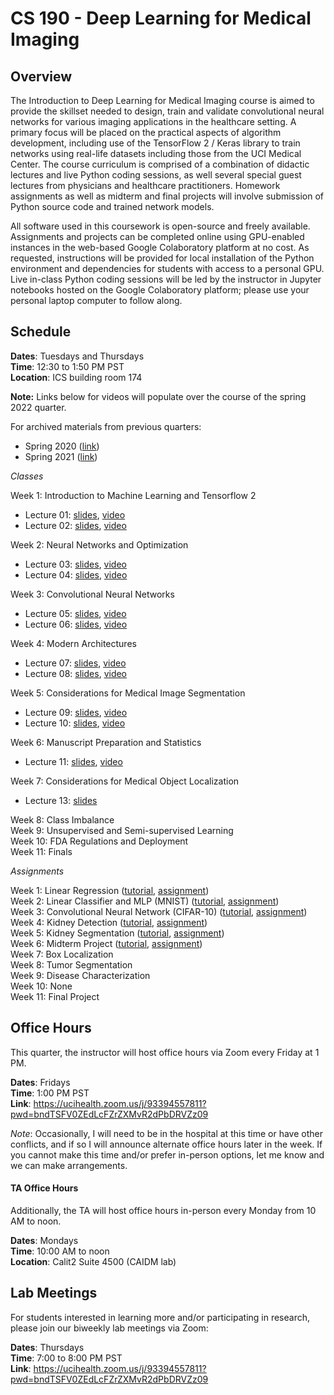 # CS 190 - Deep Learning for Medical Imaging

## Overview

The Introduction to Deep Learning for Medical Imaging course is aimed to provide the skillset needed to design, train and validate convolutional neural networks for various imaging applications in the healthcare setting. A primary focus will be placed on the practical aspects of algorithm development, including use of the TensorFlow 2 / Keras library to train networks using real-life datasets including those from the UCI Medical Center. The course curriculum is comprised of a combination of didactic lectures and live Python coding sessions, as well several special guest lectures from physicians and healthcare practitioners. Homework assignments as well as midterm and final projects will involve submission of Python source code and trained network models.

All software used in this coursework is open-source and freely available. Assignments and projects can be completed online using GPU-enabled instances in the web-based Google Colaboratory platform at no cost. As requested, instructions will be provided for local installation of the Python environment and dependencies for students with access to a personal GPU. Live in-class Python coding sessions will be led by the instructor in Jupyter notebooks hosted on the Google Colaboratory platform; please use your personal laptop computer to follow along. 

## Schedule

**Dates**: Tuesdays and Thursdays \
**Time**: 12:30 to 1:50 PM PST \
**Location**: ICS building room 174

**Note:** Links below for videos will populate over the course of the spring 2022 quarter. 

For archived materials from previous quarters:

* Spring 2020 ([link](./spring_2020))
* Spring 2021 ([link](./spring_2021))

*Classes*

Week 1: Introduction to Machine Learning and Tensorflow 2
* Lecture 01: [slides](https://uci.yuja.com/V/MediaFile?mediaFile=420457&node=15536234&a=1231719205&autoplay=1), [video](https://uci.yuja.com/V/Video?v=4655840&node=15527647&a=40211909&autoplay=1)
* Lecture 02: [slides](https://uci.yuja.com/V/MediaFile?mediaFile=421082&node=15564417&a=937510123&autoplay=1), [video](https://uci.yuja.com/V/Video?v=4673226&node=15566018&a=343553879&autoplay=1)

Week 2: Neural Networks and Optimization
* Lecture 03: [slides](https://uci.yuja.com/V/MediaFile?mediaFile=422769&node=15614022&a=772764963&autoplay=1), [video](https://uci.yuja.com/V/Video?v=4691740&node=15614663&a=1711528466&autoplay=1)
* Lecture 04: [slides](https://uci.yuja.com/V/MediaFile?mediaFile=423607&node=15702038&a=1844633634&autoplay=1), [video](https://uci.yuja.com/V/Video?v=4723819&node=15702274&a=1226937878&autoplay=1)

Week 3: Convolutional Neural Networks
* Lecture 05: [slides](https://uci.yuja.com/V/MediaFile?mediaFile=425434&node=15824550&a=451747208&autoplay=1), [video](https://uci.yuja.com/V/Video?v=4759684&node=15825130&a=645722624&autoplay=1)
* Lecture 06: [slides](https://uci.yuja.com/V/MediaFile?mediaFile=426420&node=15902392&a=863407557&autoplay=1), [video](https://uci.yuja.com/V/Video?v=4802054&node=15903052&a=2031957125&autoplay=1)

Week 4: Modern Architectures
* Lecture 07: [slides](https://uci.yuja.com/V/MediaFile?mediaFile=429317&node=15967086&a=1254864153&autoplay=1), [video](https://uci.yuja.com/V/Video?v=4818838&node=15941282&a=485543330&autoplay=1)
* Lecture 08: [slides](https://uci.yuja.com/V/MediaFile?mediaFile=429317&node=15967086&a=1254864153&autoplay=1), [video](https://uci.yuja.com/V/Video?v=4829963&node=15969834&a=383814264&autoplay=1)

Week 5: Considerations for Medical Image Segmentation
* Lecture 09: [slides](https://uci.yuja.com/V/MediaFile?mediaFile=432175&node=16039332&a=1383631598&autoplay=1), [video](https://uci.yuja.com/V/Video?v=4859236&node=16041953&a=1382478908&autoplay=1)
* Lecture 10: [slides](https://uci.yuja.com/V/MediaFile?mediaFile=433944&node=16122532&a=1299420444&autoplay=1), [video](https://uci.yuja.com/V/Video?v=4908181&node=16131910&a=1281060288&autoplay=1)

Week 6: Manuscript Preparation and Statistics
* Lecture 11: [slides](https://uci.yuja.com/V/MediaFile?mediaFile=435127&node=16182703&a=1543042776&autoplay=1), [video](https://uci.yuja.com/V/Video?v=4936857&node=16182761&a=587141410&autoplay=1)

Week 7: Considerations for Medical Object Localization
* Lecture 13: [slides](https://uci.yuja.com/V/MediaFile?mediaFile=437539&node=16227884&a=1039868477&autoplay=1)

Week 8: Class Imbalance \
Week 9: Unsupervised and Semi-supervised Learning \
Week 10: FDA Regulations and Deployment \
Week 11: Finals

*Assignments*

Week 1: Linear Regression ([tutorial](https://bit.ly/3x7l1Af), [assignment](https://bit.ly/3INozcY)) \
Week 2: Linear Classifier and MLP (MNIST) ([tutorial](https://bit.ly/3uhPqd2), [assignment](https://bit.ly/35T2KLG)) \
Week 3: Convolutional Neural Network (CIFAR-10) ([tutorial](https://bit.ly/3M4g2V8), [assignment](https://bit.ly/3JMUZVo)) \
Week 4: Kidney Detection ([tutorial](https://bit.ly/3rHo9zd), [assignment](https://bit.ly/3K3AVOE)) \
Week 5: Kidney Segmentation ([tutorial](https://bit.ly/3vonSTL), [assignment](https://bit.ly/3FcfAlo)) \
Week 6: Midterm Project ([tutorial](https://bit.ly/3LqhhOd), [assignment](https://bit.ly/3sa3dRn)) \
Week 7: Box Localization \
Week 8: Tumor Segmentation \
Week 9: Disease Characterization\
Week 10: None \
Week 11: Final Project

## Office Hours

This quarter, the instructor will host office hours via Zoom every Friday at 1 PM. 

**Dates**: Fridays \
**Time**: 1:00 PM PST \
**Link**: https://ucihealth.zoom.us/j/93394557811?pwd=bndTSFV0ZEdLcFZrZXMvR2dPbDRVZz09

*Note*: Occasionally, I will need to be in the hospital at this time or have other conflicts, and if so I will announce alternate office hours later in the week. If you cannot make this time and/or prefer in-person options, let me know and we can make arrangements.

#### TA Office Hours

Additionally, the TA will host office hours in-person every Monday from 10 AM to noon. 

**Dates**: Mondays \
**Time**: 10:00 AM to noon \
**Location**: Calit2 Suite 4500 (CAIDM lab)

## Lab Meetings

For students interested in learning more and/or participating in research, please join our biweekly lab meetings via Zoom:

**Dates**: Thursdays \
**Time**: 7:00 to 8:00 PM PST \
**Link**: https://ucihealth.zoom.us/j/93394557811?pwd=bndTSFV0ZEdLcFZrZXMvR2dPbDRVZz09
